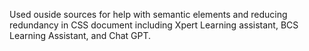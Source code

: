 Used ouside sources for help with semantic elements and reducing redundancy in CSS document including Xpert Learning assistant, BCS Learning Assistant, and Chat GPT.
